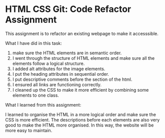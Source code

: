 # HTML CSS Git: Code Refactor Assignment

This assignment is to refactor an existing webpage to make it accesssible.

What I have did in this task:

1) make sure the HTML elements are in semantic order. 
2) I went through the structure of HTML elements and make sure all the elements follow a logical structure.
3) I added alt attributes for the image elements.
4) I put the heading attributes in sequential order.
5) I put descriptive comments before the section of the html.
6) I ensured all links are functioning correctly.
7) I cleaned up the CSS to make it more efficient by combining some elements to one class.

What I learned from this assignment:

I learned to organise the HTML in a more logical order and make sure the CSS is more efficient. The descriptions before each elements are also very good to make the HTML more organised. In this way, the website will be more easy to maintain.



